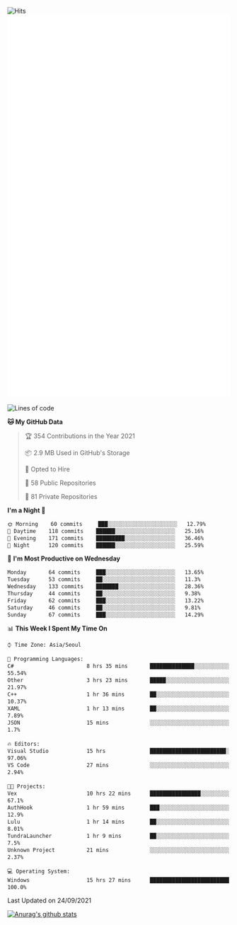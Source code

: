 ![Hits](https://hits.seeyoufarm.com/api/count/incr/badge.svg?url=https%3A%2F%2Fgithub.com%2Fkokose1234&count_bg=%2379C83D&title_bg=%23555555&icon=apple.svg&icon_color=%23E7E7E7&title=hits&edge_flat=false)
<br/>
![Metrics](https://github.com/kokose1234/kokose1234/blob/main/github-metrics.svg)

<!--START_SECTION:waka-->
![Lines of code](https://img.shields.io/badge/From%20Hello%20World%20I%27ve%20Written-12.4%20million%20lines%20of%20code-blue)

**🐱 My GitHub Data** 

> 🏆 354 Contributions in the Year 2021
 > 
> 📦 2.9 MB Used in GitHub's Storage 
 > 
> 💼 Opted to Hire
 > 
> 📜 58 Public Repositories 
 > 
> 🔑 81 Private Repositories  
 > 
**I'm a Night 🦉** 

```text
🌞 Morning    60 commits     ███░░░░░░░░░░░░░░░░░░░░░░   12.79% 
🌆 Daytime    118 commits    ██████░░░░░░░░░░░░░░░░░░░   25.16% 
🌃 Evening    171 commits    █████████░░░░░░░░░░░░░░░░   36.46% 
🌙 Night      120 commits    ██████░░░░░░░░░░░░░░░░░░░   25.59%

```
📅 **I'm Most Productive on Wednesday** 

```text
Monday       64 commits     ███░░░░░░░░░░░░░░░░░░░░░░   13.65% 
Tuesday      53 commits     ██░░░░░░░░░░░░░░░░░░░░░░░   11.3% 
Wednesday    133 commits    ███████░░░░░░░░░░░░░░░░░░   28.36% 
Thursday     44 commits     ██░░░░░░░░░░░░░░░░░░░░░░░   9.38% 
Friday       62 commits     ███░░░░░░░░░░░░░░░░░░░░░░   13.22% 
Saturday     46 commits     ██░░░░░░░░░░░░░░░░░░░░░░░   9.81% 
Sunday       67 commits     ███░░░░░░░░░░░░░░░░░░░░░░   14.29%

```


📊 **This Week I Spent My Time On** 

```text
⌚︎ Time Zone: Asia/Seoul

💬 Programming Languages: 
C#                       8 hrs 35 mins       ██████████████░░░░░░░░░░░   55.54% 
Other                    3 hrs 23 mins       █████░░░░░░░░░░░░░░░░░░░░   21.97% 
C++                      1 hr 36 mins        ██░░░░░░░░░░░░░░░░░░░░░░░   10.37% 
XAML                     1 hr 13 mins        ██░░░░░░░░░░░░░░░░░░░░░░░   7.89% 
JSON                     15 mins             ░░░░░░░░░░░░░░░░░░░░░░░░░   1.7%

🔥 Editors: 
Visual Studio            15 hrs              ████████████████████████░   97.06% 
VS Code                  27 mins             ░░░░░░░░░░░░░░░░░░░░░░░░░   2.94%

🐱‍💻 Projects: 
Vex                      10 hrs 22 mins      ████████████████░░░░░░░░░   67.1% 
AuthHook                 1 hr 59 mins        ███░░░░░░░░░░░░░░░░░░░░░░   12.9% 
Lulu                     1 hr 14 mins        ██░░░░░░░░░░░░░░░░░░░░░░░   8.01% 
TundraLauncher           1 hr 9 mins         ██░░░░░░░░░░░░░░░░░░░░░░░   7.5% 
Unknown Project          21 mins             ░░░░░░░░░░░░░░░░░░░░░░░░░   2.37%

💻 Operating System: 
Windows                  15 hrs 27 mins      █████████████████████████   100.0%

```


 Last Updated on 24/09/2021
<!--END_SECTION:waka-->

[![Anurag's github stats](https://github-readme-stats.vercel.app/api?username=kokose1234&theme=dracula)](https://github.com/anuraghazra/github-readme-stats)



	
